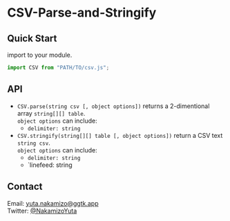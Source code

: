# CSV-Parse-and-Stringify

## Quick Start
import to your module.
```javascript
import CSV from "PATH/TO/csv.js";
```

## API
- `CSV.parse(string csv [, object options])` returns a 2-dimentional array `string[][] table`.  
`object options` can include:
    - `delimiter: string`
- `CSV.stringify(string[][] table [, object options])` return a CSV text `string csv`.  
`object options` can include:
    - `delimiter: string`
    - `linefeed: string

## Contact
Email: [yuta.nakamizo@ggtk.app](mailto:yuta.nakamizo@ggtk.app)  
Twitter: [@NakamizoYuta](https://mobile.twitter.com/NakamizoYuta)
